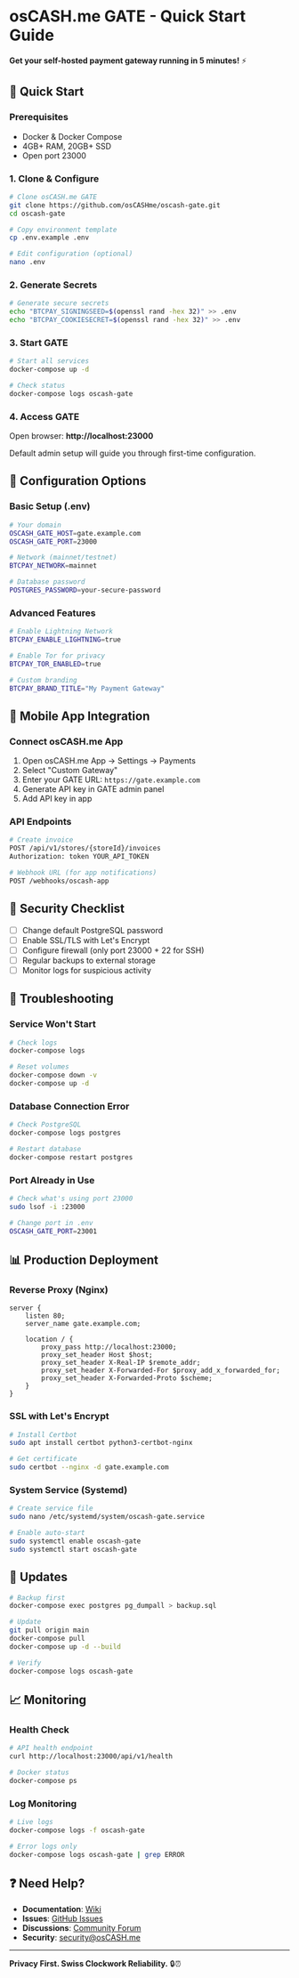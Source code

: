 # osCASH.me GATE - Quick Start Guide

**Get your self-hosted payment gateway running in 5 minutes!** ⚡

## 🚀 Quick Start

### Prerequisites
- Docker & Docker Compose
- 4GB+ RAM, 20GB+ SSD
- Open port 23000

### 1. Clone & Configure

```bash
# Clone osCASH.me GATE
git clone https://github.com/osCASHme/oscash-gate.git
cd oscash-gate

# Copy environment template
cp .env.example .env

# Edit configuration (optional)
nano .env
```

### 2. Generate Secrets

```bash
# Generate secure secrets
echo "BTCPAY_SIGNINGSEED=$(openssl rand -hex 32)" >> .env
echo "BTCPAY_COOKIESECRET=$(openssl rand -hex 32)" >> .env
```

### 3. Start GATE

```bash
# Start all services
docker-compose up -d

# Check status
docker-compose logs oscash-gate
```

### 4. Access GATE

Open browser: **http://localhost:23000**

Default admin setup will guide you through first-time configuration.

## 🔧 Configuration Options

### Basic Setup (.env)

```bash
# Your domain
OSCASH_GATE_HOST=gate.example.com
OSCASH_GATE_PORT=23000

# Network (mainnet/testnet)
BTCPAY_NETWORK=mainnet

# Database password
POSTGRES_PASSWORD=your-secure-password
```

### Advanced Features

```bash
# Enable Lightning Network
BTCPAY_ENABLE_LIGHTNING=true

# Enable Tor for privacy
BTCPAY_TOR_ENABLED=true

# Custom branding
BTCPAY_BRAND_TITLE="My Payment Gateway"
```

## 📱 Mobile App Integration

### Connect osCASH.me App

1. Open osCASH.me App → Settings → Payments
2. Select "Custom Gateway"
3. Enter your GATE URL: `https://gate.example.com`
4. Generate API key in GATE admin panel
5. Add API key in app

### API Endpoints

```bash
# Create invoice
POST /api/v1/stores/{storeId}/invoices
Authorization: token YOUR_API_TOKEN

# Webhook URL (for app notifications)
POST /webhooks/oscash-app
```

## 🔐 Security Checklist

- [ ] Change default PostgreSQL password
- [ ] Enable SSL/TLS with Let's Encrypt
- [ ] Configure firewall (only port 23000 + 22 for SSH)
- [ ] Regular backups to external storage
- [ ] Monitor logs for suspicious activity

## 🐛 Troubleshooting

### Service Won't Start
```bash
# Check logs
docker-compose logs

# Reset volumes
docker-compose down -v
docker-compose up -d
```

### Database Connection Error
```bash
# Check PostgreSQL
docker-compose logs postgres

# Restart database
docker-compose restart postgres
```

### Port Already in Use
```bash
# Check what's using port 23000
sudo lsof -i :23000

# Change port in .env
OSCASH_GATE_PORT=23001
```

## 📊 Production Deployment

### Reverse Proxy (Nginx)

```nginx
server {
    listen 80;
    server_name gate.example.com;
    
    location / {
        proxy_pass http://localhost:23000;
        proxy_set_header Host $host;
        proxy_set_header X-Real-IP $remote_addr;
        proxy_set_header X-Forwarded-For $proxy_add_x_forwarded_for;
        proxy_set_header X-Forwarded-Proto $scheme;
    }
}
```

### SSL with Let's Encrypt

```bash
# Install Certbot
sudo apt install certbot python3-certbot-nginx

# Get certificate
sudo certbot --nginx -d gate.example.com
```

### System Service (Systemd)

```bash
# Create service file
sudo nano /etc/systemd/system/oscash-gate.service

# Enable auto-start
sudo systemctl enable oscash-gate
sudo systemctl start oscash-gate
```

## 🔄 Updates

```bash
# Backup first
docker-compose exec postgres pg_dumpall > backup.sql

# Update
git pull origin main
docker-compose pull
docker-compose up -d --build

# Verify
docker-compose logs oscash-gate
```

## 📈 Monitoring

### Health Check

```bash
# API health endpoint
curl http://localhost:23000/api/v1/health

# Docker status
docker-compose ps
```

### Log Monitoring

```bash
# Live logs
docker-compose logs -f oscash-gate

# Error logs only
docker-compose logs oscash-gate | grep ERROR
```

## ❓ Need Help?

- **Documentation**: [Wiki](https://github.com/osCASHme/oscash-gate/wiki)
- **Issues**: [GitHub Issues](https://github.com/osCASHme/oscash-gate/issues)
- **Discussions**: [Community Forum](https://github.com/osCASHme/oscash-gate/discussions)
- **Security**: security@osCASH.me

---

**Privacy First. Swiss Clockwork Reliability.** 🔒⏰